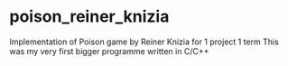 # poison_reiner_knizia
Implementation of Poison game by Reiner Knizia for 1 project 1 term
This was my very first bigger programme written in C/C++
